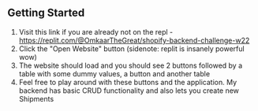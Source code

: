 ## Getting Started

1. Visit this link if you are already not on the repl - https://replit.com/@OmkaarTheGreat/shopify-backend-challenge-w22
2. Click the "Open Website" button (sidenote: replit is insanely powerful wow)
3. The website should load and you should see 2 buttons followed by a table with some dummy values, a button and another table
4. Feel free to play around with these buttons and the application. My backend has basic CRUD functionality and also lets you create new Shipments
